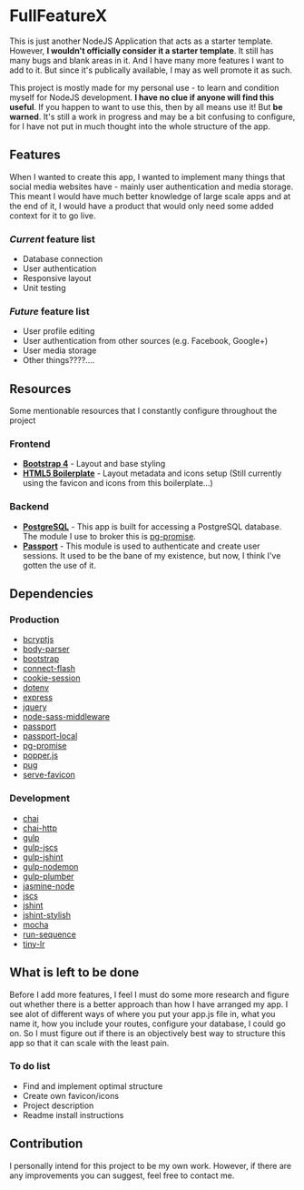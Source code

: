 # FullFeatureX
This is just another NodeJS Application that acts as a starter template. However, **I wouldn't officially consider it a starter template**. It still has many bugs and blank areas in it. And I have many more features I want to add to it. But since it's publically available, I may as well promote it as such.

This project is mostly made for my personal use - to learn and condition myself for NodeJS development. **I have no clue if anyone will find this useful**. If you happen to want to use this, then by all means use it! But **be warned**. It's still a work in progress and may be a bit confusing to configure, for I have not put in much thought into the whole structure of the app.

## Features
When I wanted to create this app, I wanted to implement many things that social media websites have - mainly user authentication and media storage. This meant I would have much better knowledge of large scale apps and at the end of it, I would have a product that would only need some added context for it to go live.

### *Current* feature list 
- Database connection
- User authentication
- Responsive layout
- Unit testing

### *Future* feature list
- User profile editing
- User authentication from other sources (e.g. Facebook, Google+)
- User media storage
- Other things????....

## Resources
Some mentionable resources that I constantly configure throughout the project

### Frontend
* **[Bootstrap 4](https://getbootstrap.com)** - Layout and base styling
* **[HTML5 Boilerplate](https://html5boilerplate.com)** - Layout metadata and icons setup (Still currently using the favicon and icons from this boilerplate…)

### Backend
* **[PostgreSQL](http://postgresguide.com)** - This app is built for accessing a PostgreSQL database. The module I use to broker this is [pg-promise](https://www.npmjs.com/package/pg-promise).
* **[Passport](https://www.npmjs.com/package/passport)** - This module is used to authenticate and create user sessions. It used to be the bane of my existence, but now, I think I've gotten the use of it.

## Dependencies
### Production
- [bcryptjs](https://www.npmjs.com/package/bcryptjs)
- [body-parser](https://www.npmjs.com/package/body-parser)
- [bootstrap](https://www.npmjs.com/package/bootstrap)
- [connect-flash](https://www.npmjs.com/package/connect-flash)
- [cookie-session](https://www.npmjs.com/package/cookie-session)
- [dotenv](https://www.npmjs.com/package/dotenv)
- [express](https://www.npmjs.com/package/express)
- [jquery](https://www.npmjs.com/package/jquery)
- [node-sass-middleware](https://www.npmjs.com/package/node-sass-middleware)
- [passport](https://www.npmjs.com/package/passport)
- [passport-local](https://www.npmjs.com/package/passport-local)
- [pg-promise](https://www.npmjs.com/package/pg-promise)
- [popper.js](https://www.npmjs.com/package/popper.js)
- [pug](https://www.npmjs.com/package/pug)
- [serve-favicon](https://www.npmjs.com/package/serve-favicon)

### Development
- [chai](https://www.npmjs.com/package/chai)
- [chai-http](https://www.npmjs.com/package/chai-http)
- [gulp](https://www.npmjs.com/package/gulp)
- [gulp-jscs](https://www.npmjs.com/package/gulp-jscs)
- [gulp-jshint](https://www.npmjs.com/package/gulp-jshint)
- [gulp-nodemon](https://www.npmjs.com/package/gulp-nodemon)
- [gulp-plumber](https://www.npmjs.com/package/gulp-plumber)
- [jasmine-node](https://www.npmjs.com/package/jasmine-node)
- [jscs](https://www.npmjs.com/package/jscs)
- [jshint](https://www.npmjs.com/package/jshint)
- [jshint-stylish](https://www.npmjs.com/package/jshint-stylish)
- [mocha](https://www.npmjs.com/package/mocha)
- [run-sequence](https://www.npmjs.com/package/run-sequence)
- [tiny-lr](https://www.npmjs.com/package/tiny-lr)

## What is left to be done
Before I add more features, I feel I must do some more research and figure out whether there is a better approach than how I have arranged my app. I see alot of different ways of where you put your app.js file in, what you name it, how you include your routes, configure your database, I could go on. So I must figure out if there is an objectively best way to structure this app so that it can scale with the least pain.

### To do list
- Find and implement optimal structure
- Create own favicon/icons
- Project description
- Readme install instructions

## Contribution
I personally intend for this project to be my own work. However, if there are any improvements you can suggest, feel free to contact me.